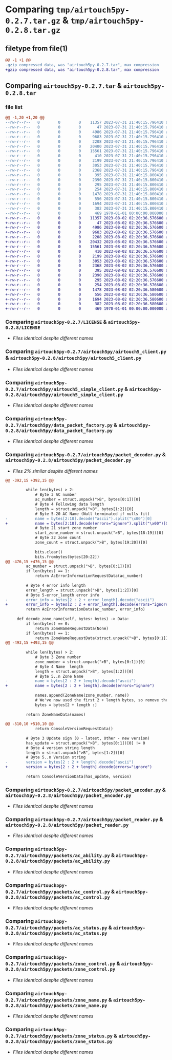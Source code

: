 # Comparing `tmp/airtouch5py-0.2.7.tar.gz` & `tmp/airtouch5py-0.2.8.tar.gz`

## filetype from file(1)

```diff
@@ -1 +1 @@
-gzip compressed data, was "airtouch5py-0.2.7.tar", max compression
+gzip compressed data, was "airtouch5py-0.2.8.tar", max compression
```

## Comparing `airtouch5py-0.2.7.tar` & `airtouch5py-0.2.8.tar`

### file list

```diff
@@ -1,20 +1,20 @@
--rw-r--r--   0        0        0    11357 2023-07-31 21:40:15.796410 airtouch5py-0.2.7/LICENSE
--rw-r--r--   0        0        0       47 2023-07-31 21:40:15.796410 airtouch5py-0.2.7/README.md
--rw-r--r--   0        0        0     4986 2023-07-31 21:40:15.796410 airtouch5py-0.2.7/airtouch5py/airtouch5_client.py
--rw-r--r--   0        0        0     9683 2023-07-31 21:40:15.796410 airtouch5py-0.2.7/airtouch5py/airtouch5_simple_client.py
--rw-r--r--   0        0        0     2208 2023-07-31 21:40:15.796410 airtouch5py-0.2.7/airtouch5py/data_packet_factory.py
--rw-r--r--   0        0        0    20400 2023-07-31 21:40:15.796410 airtouch5py-0.2.7/airtouch5py/packet_decoder.py
--rw-r--r--   0        0        0    15561 2023-07-31 21:40:15.796410 airtouch5py-0.2.7/airtouch5py/packet_encoder.py
--rw-r--r--   0        0        0      410 2023-07-31 21:40:15.796410 airtouch5py-0.2.7/airtouch5py/packet_fields.py
--rw-r--r--   0        0        0     2199 2023-07-31 21:40:15.796410 airtouch5py-0.2.7/airtouch5py/packet_reader.py
--rw-r--r--   0        0        0     3053 2023-07-31 21:40:15.796410 airtouch5py-0.2.7/airtouch5py/packets/ac_ability.py
--rw-r--r--   0        0        0     2368 2023-07-31 21:40:15.796410 airtouch5py-0.2.7/airtouch5py/packets/ac_control.py
--rw-r--r--   0        0        0      395 2023-07-31 21:40:15.800410 airtouch5py-0.2.7/airtouch5py/packets/ac_error_information.py
--rw-r--r--   0        0        0     2390 2023-07-31 21:40:15.800410 airtouch5py-0.2.7/airtouch5py/packets/ac_status.py
--rw-r--r--   0        0        0      295 2023-07-31 21:40:15.800410 airtouch5py-0.2.7/airtouch5py/packets/console_version.py
--rw-r--r--   0        0        0      254 2023-07-31 21:40:15.800410 airtouch5py-0.2.7/airtouch5py/packets/datapacket.py
--rw-r--r--   0        0        0     1478 2023-07-31 21:40:15.800410 airtouch5py-0.2.7/airtouch5py/packets/zone_control.py
--rw-r--r--   0        0        0      556 2023-07-31 21:40:15.800410 airtouch5py-0.2.7/airtouch5py/packets/zone_name.py
--rw-r--r--   0        0        0     1694 2023-07-31 21:40:15.800410 airtouch5py-0.2.7/airtouch5py/packets/zone_status.py
--rw-r--r--   0        0        0      382 2023-07-31 21:40:15.800410 airtouch5py-0.2.7/pyproject.toml
--rw-r--r--   0        0        0      469 1970-01-01 00:00:00.000000 airtouch5py-0.2.7/PKG-INFO
+-rw-r--r--   0        0        0    11357 2023-08-02 02:20:36.576600 airtouch5py-0.2.8/LICENSE
+-rw-r--r--   0        0        0       47 2023-08-02 02:20:36.576600 airtouch5py-0.2.8/README.md
+-rw-r--r--   0        0        0     4986 2023-08-02 02:20:36.576600 airtouch5py-0.2.8/airtouch5py/airtouch5_client.py
+-rw-r--r--   0        0        0     9683 2023-08-02 02:20:36.576600 airtouch5py-0.2.8/airtouch5py/airtouch5_simple_client.py
+-rw-r--r--   0        0        0     2208 2023-08-02 02:20:36.576600 airtouch5py-0.2.8/airtouch5py/data_packet_factory.py
+-rw-r--r--   0        0        0    20432 2023-08-02 02:20:36.576600 airtouch5py-0.2.8/airtouch5py/packet_decoder.py
+-rw-r--r--   0        0        0    15561 2023-08-02 02:20:36.576600 airtouch5py-0.2.8/airtouch5py/packet_encoder.py
+-rw-r--r--   0        0        0      410 2023-08-02 02:20:36.576600 airtouch5py-0.2.8/airtouch5py/packet_fields.py
+-rw-r--r--   0        0        0     2199 2023-08-02 02:20:36.576600 airtouch5py-0.2.8/airtouch5py/packet_reader.py
+-rw-r--r--   0        0        0     3053 2023-08-02 02:20:36.576600 airtouch5py-0.2.8/airtouch5py/packets/ac_ability.py
+-rw-r--r--   0        0        0     2368 2023-08-02 02:20:36.576600 airtouch5py-0.2.8/airtouch5py/packets/ac_control.py
+-rw-r--r--   0        0        0      395 2023-08-02 02:20:36.576600 airtouch5py-0.2.8/airtouch5py/packets/ac_error_information.py
+-rw-r--r--   0        0        0     2390 2023-08-02 02:20:36.576600 airtouch5py-0.2.8/airtouch5py/packets/ac_status.py
+-rw-r--r--   0        0        0      295 2023-08-02 02:20:36.576600 airtouch5py-0.2.8/airtouch5py/packets/console_version.py
+-rw-r--r--   0        0        0      254 2023-08-02 02:20:36.576600 airtouch5py-0.2.8/airtouch5py/packets/datapacket.py
+-rw-r--r--   0        0        0     1478 2023-08-02 02:20:36.580600 airtouch5py-0.2.8/airtouch5py/packets/zone_control.py
+-rw-r--r--   0        0        0      556 2023-08-02 02:20:36.580600 airtouch5py-0.2.8/airtouch5py/packets/zone_name.py
+-rw-r--r--   0        0        0     1694 2023-08-02 02:20:36.580600 airtouch5py-0.2.8/airtouch5py/packets/zone_status.py
+-rw-r--r--   0        0        0      382 2023-08-02 02:20:36.580600 airtouch5py-0.2.8/pyproject.toml
+-rw-r--r--   0        0        0      469 1970-01-01 00:00:00.000000 airtouch5py-0.2.8/PKG-INFO
```

### Comparing `airtouch5py-0.2.7/LICENSE` & `airtouch5py-0.2.8/LICENSE`

 * *Files identical despite different names*

### Comparing `airtouch5py-0.2.7/airtouch5py/airtouch5_client.py` & `airtouch5py-0.2.8/airtouch5py/airtouch5_client.py`

 * *Files identical despite different names*

### Comparing `airtouch5py-0.2.7/airtouch5py/airtouch5_simple_client.py` & `airtouch5py-0.2.8/airtouch5py/airtouch5_simple_client.py`

 * *Files identical despite different names*

### Comparing `airtouch5py-0.2.7/airtouch5py/data_packet_factory.py` & `airtouch5py-0.2.8/airtouch5py/data_packet_factory.py`

 * *Files identical despite different names*

### Comparing `airtouch5py-0.2.7/airtouch5py/packet_decoder.py` & `airtouch5py-0.2.8/airtouch5py/packet_decoder.py`

 * *Files 2% similar despite different names*

```diff
@@ -392,15 +392,15 @@
 
         while len(bytes) > 2:
             # Byte 3 AC number
             ac_number = struct.unpack(">B", bytes[0:1])[0]
             # Byte 4 Following data length
             length = struct.unpack(">B", bytes[1:2])[0]
             # Byte 5-20 AC Name (Null terminated if nulls fit)
-            name = bytes[2:18].decode("ascii").split("\x00")[0]
+            name = bytes[2:18].decode(errors="ignore").split("\x00")[0]
             # Byte 21 start zone number
             start_zone_number = struct.unpack(">B", bytes[18:19])[0]
             # Byte 22 zone count
             zone_count = struct.unpack(">B", bytes[19:20])[0]
 
             bits.clear()
             bits.frombytes(bytes[20:22])
@@ -476,15 +476,15 @@
         ac_number = struct.unpack(">B", bytes[0:1])[0]
         if len(bytes) == 1:
             return AcErrorInformationRequestData(ac_number)
 
         # Byte 4 error info length
         error_length = struct.unpack(">B", bytes[1:2])[0]
         # Byte 5-error_length error info
-        error_info = bytes[2 : 2 + error_length].decode("ascii")
+        error_info = bytes[2 : 2 + error_length].decode(errors="ignore")
         return AcErrorInformationData(ac_number, error_info)
 
     def decode_zone_name(self, bytes: bytes) -> Data:
         if len(bytes) == 0:
             return ZoneNameRequestData(None)
         if len(bytes) == 1:
             return ZoneNameRequestData(struct.unpack(">B", bytes[0:1])[0])
@@ -493,15 +493,15 @@
 
         while len(bytes) > 2:
             # Byte 3 Zone number
             zone_number = struct.unpack(">B", bytes[0:1])[0]
             # Byte 4 Name  length
             length = struct.unpack(">B", bytes[1:2])[0]
             # Byte 5..n Zone Name
-            name = bytes[2 : 2 + length].decode("ascii")
+            name = bytes[2 : 2 + length].decode(errors="ignore")
 
             names.append(ZoneName(zone_number, name))
             # We've now used the first 2 + length bytes, so remove them from the buffer
             bytes = bytes[2 + length :]
 
         return ZoneNameData(names)
 
@@ -510,10 +510,10 @@
             return ConsoleVersionRequestData()
 
         # Byte 3 Update sign (0 - latest, Other - new version)
         has_update = struct.unpack(">B", bytes[0:1])[0] != 0
         # Byte 4 version string length
         length = struct.unpack(">B", bytes[1:2])[0]
         # Byte 5..n Version string
-        version = bytes[2 : 2 + length].decode("ascii")
+        version = bytes[2 : 2 + length].decode(errors="ignore")
 
         return ConsoleVersionData(has_update, version)
```

### Comparing `airtouch5py-0.2.7/airtouch5py/packet_encoder.py` & `airtouch5py-0.2.8/airtouch5py/packet_encoder.py`

 * *Files identical despite different names*

### Comparing `airtouch5py-0.2.7/airtouch5py/packet_reader.py` & `airtouch5py-0.2.8/airtouch5py/packet_reader.py`

 * *Files identical despite different names*

### Comparing `airtouch5py-0.2.7/airtouch5py/packets/ac_ability.py` & `airtouch5py-0.2.8/airtouch5py/packets/ac_ability.py`

 * *Files identical despite different names*

### Comparing `airtouch5py-0.2.7/airtouch5py/packets/ac_control.py` & `airtouch5py-0.2.8/airtouch5py/packets/ac_control.py`

 * *Files identical despite different names*

### Comparing `airtouch5py-0.2.7/airtouch5py/packets/ac_status.py` & `airtouch5py-0.2.8/airtouch5py/packets/ac_status.py`

 * *Files identical despite different names*

### Comparing `airtouch5py-0.2.7/airtouch5py/packets/zone_control.py` & `airtouch5py-0.2.8/airtouch5py/packets/zone_control.py`

 * *Files identical despite different names*

### Comparing `airtouch5py-0.2.7/airtouch5py/packets/zone_name.py` & `airtouch5py-0.2.8/airtouch5py/packets/zone_name.py`

 * *Files identical despite different names*

### Comparing `airtouch5py-0.2.7/airtouch5py/packets/zone_status.py` & `airtouch5py-0.2.8/airtouch5py/packets/zone_status.py`

 * *Files identical despite different names*

